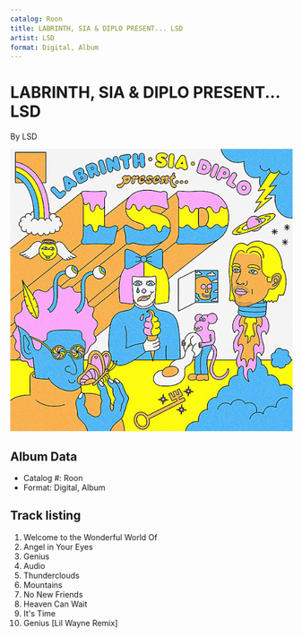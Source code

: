 ```yaml
---
catalog: Roon
title: LABRINTH, SIA & DIPLO PRESENT... LSD
artist: LSD
format: Digital, Album
---
```


# LABRINTH, SIA & DIPLO PRESENT... LSD

By LSD

![](../../assets/albumcovers/LSD-LABRINTH__SIA_and_DIPLO_PRESENT_LSD.png)

## Album Data

- Catalog #: Roon
- Format: Digital, Album


## Track listing


1. Welcome to the Wonderful World Of
2. Angel in Your Eyes
3. Genius
4. Audio
5. Thunderclouds
6. Mountains
7. No New Friends
8. Heaven Can Wait
9. It's Time
10. Genius [Lil Wayne Remix]

